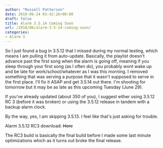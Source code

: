 ```yaml
---
author: "Russell Patterson"
date: 2010-06-24 03:42:26+00:00
draft: false
title: Alarm 3.5.14 Coming Soon
url: /2010/06/alarm-3-5-14-coming-soon/
categories:
- Alarm 3
---
```


So I just found a bug in 3.5.12 that I missed during my normal testing, which means I am pulling it from auto-update.  Basically, the playlist doesn't advance past the first song when the alarm is going off, meaning if you sleep through your first song (as I often do), you probably wont wake up and be late for work/school/whatever as I was this morning.  I removed something that was serving a purpose that it wasn't supposed to serve in the first place.  I'll fix it ASAP and get 3.5.14 out there.  I'm shooting for tomorrow but it may be as late as this upcoming Tuesday (June 29).

If you've already updated (about 350 of you), I suggest either using 3.5.12 RC 3 (before it was broken) or using the 3.5.12 release in tandem with a backup alarm clock.

By the way, yes, I am skipping 3.5.13.  I feel like that's just asking for trouble.

Alarm 3.5.12 RC3 download: ~~Here~~

The RC3 build is basically the final build before I made some last minute optimizations which as it turns out broke the final release.
